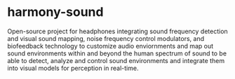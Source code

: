 # harmony-sound
Open-source project for headphones integrating sound frequency detection and visual sound mapping, noise frequency control modulators, and biofeedback technology to customize audio enviornments and map out sound environments within and beyond the human spectrum of sound to be able to detect, analyze and control sound environments and integrate them into visual models for perception in real-time.
